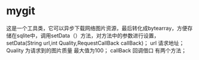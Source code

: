 # mygit
这是一个工具类，它可以异步下载网络图片资源，最后转化成bytearray，方便存储在sqlite中，调用setData（）方法，对方法中的参数进行设置，
 setData(String url,int Quality,RequestCallBack callBack)；
 url 请求地址； 
 Quality 为请求到的图片质量 最大值为100；
 callBack 回调借口 有两个方法；
 
